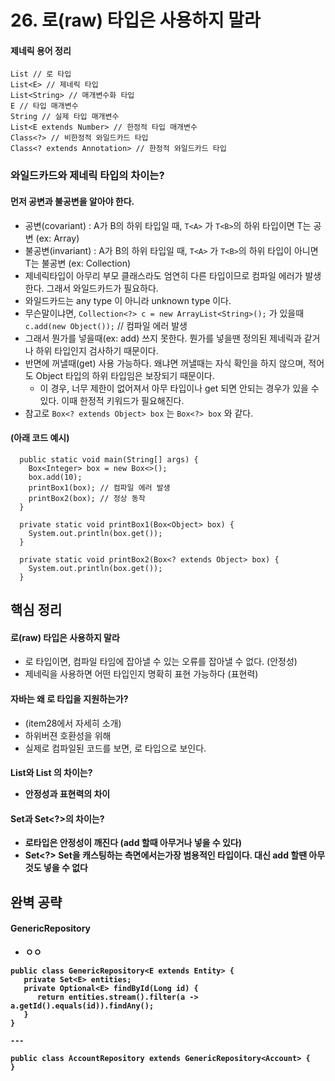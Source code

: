 # 26. 로(raw) 타입은 사용하지 말라

#### 제네릭 용어 정리
```
List // 로 타입
List<E> // 제네릭 타입
List<String> // 매개변수화 타입
E // 타입 매개변수
String // 실제 타입 매개변수
List<E extends Number> // 한정적 타입 매개변수
Class<?> // 비한정적 와일드카드 타입
Class<? extends Annotation> // 한정적 와일드카드 타입
```

### 와일드카드와 제네릭 타입의 차이는?
#### 먼저 공변과 불공변을 알아야 한다.
 * 공변(covariant) : A가 B의 하위 타입일 때, `T<A>` 가 `T<B>`의 하위 타입이면 T는 공변 (ex: Array)
 * 불공변(invariant) : A가 B의 하위 타입일 때, `T<A>` 가 `T<B>`의 하위 타입이 아니면 T는 불공변 (ex: Collection)
 * 제네릭타입이 아무리 부모 클래스라도 엄연히 다른 타입이므로 컴파일 에러가 발생한다. 그래서 와일드카드가 필요하다.
 * 와일드카드는 any type 이 아니라 unknown type 이다.
 * 무슨말이냐면, `Collection<?> c = new ArrayList<String>();` 가 있을때 `c.add(new Object());` // 컴파일 에러 발생
 * 그래서 뭔가를 넣을때(ex: add) 쓰지 못한다. 뭔가를 넣을땐 정의된 제네릭과 같거나 하위 타입인지 검사하기 때문이다.
 * 반면에 꺼낼때(get) 사용 가능하다. 왜냐면 꺼낼때는 자식 확인을 하지 않으며, 적어도 Object 타입의 하위 타입임은 보장되기 때문이다.
    * 이 경우, 너무 제한이 없어져서 아무 타입이나 get 되면 안되는 경우가 있을 수 있다. 이때 한정적 키워드가 필요해진다. 
 * 참고로 `Box<? extends Object> box` 는 `Box<?> box` 와 같다.
#### (아래 코드 예시)
```
  public static void main(String[] args) {
    Box<Integer> box = new Box<>();
    box.add(10);
    printBox1(box); // 컴파일 에러 발생
    printBox2(box); // 정상 동작
  }
  
  private static void printBox1(Box<Object> box) {
    System.out.println(box.get());
  }

  private static void printBox2(Box<? extends Object> box) {
    System.out.println(box.get());
  }

```

## 핵심 정리
#### 로(raw) 타입은 사용하지 말라
 * 로 타입이면, 컴파일 타임에 잡아낼 수 있는 오류를 잡아낼 수 없다. (안정성)
 * 제네릭을 사용하면 어떤 타입인지 명확히 표현 가능하다 (표현력)
#### 자바는 왜 로 타입을 지원하는가?
 * (item28에서 자세히 소개)
 * 하위버젼 호환성을 위해
 * 실제로 컴파일된 코드를 보면, 로 타입으로 보인다.
#### List와 List<Object> 의 차이는?
 * 안정성과 표현력의 차이
#### Set과 Set<?>의 차이는?
 * 로타입은 안정성이 깨진다 (add 할때 아무거나 넣을 수 있다)
 * Set<?> Set을 캐스팅하는 측면에서는가장 범용적인 타입이다. 대신 add 할땐 아무것도 넣을 수 없다


## 완벽 공략
#### GenericRepository
 * ㅇㅇ

```
public class GenericRepository<E extends Entity> {
   private Set<E> entities;
   private Optional<E> findById(Long id) {
      return entities.stream().filter(a -> a.getId().equals(id)).findAny();
   }
}

---

public class AccountRepository extends GenericRepository<Account> {
}
```


